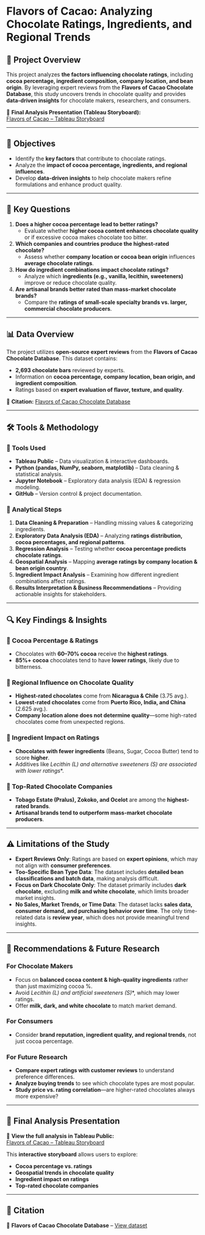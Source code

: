 # Flavors of Cacao: Analyzing Chocolate Ratings, Ingredients, and Regional Trends

## 📌 Project Overview  
This project analyzes **the factors influencing chocolate ratings**, including **cocoa percentage, ingredient composition, company location, and bean origin**. By leveraging expert reviews from the **Flavors of Cacao Chocolate Database**, this study uncovers trends in chocolate quality and provides **data-driven insights** for chocolate makers, researchers, and consumers.  

🔗 **Final Analysis Presentation (Tableau Storyboard):**  
[Flavors of Cacao – Tableau Storyboard](https://public.tableau.com/app/profile/novia.tijaja/viz/FlavorsofCacao_17415131982310/Story1?publish=yes)  

---

## 🎯 Objectives  
- Identify the **key factors** that contribute to chocolate ratings.  
- Analyze the **impact of cocoa percentage, ingredients, and regional influences**.  
- Develop **data-driven insights** to help chocolate makers refine formulations and enhance product quality.  

---

## 🔎 Key Questions  
1. **Does a higher cocoa percentage lead to better ratings?**  
   - Evaluate whether **higher cocoa content enhances chocolate quality** or if excessive cocoa makes chocolate too bitter.  
2. **Which companies and countries produce the highest-rated chocolate?**  
   - Assess whether **company location or cocoa bean origin** influences **average chocolate ratings**.  
3. **How do ingredient combinations impact chocolate ratings?**  
   - Analyze which **ingredients (e.g., vanilla, lecithin, sweeteners)** improve or reduce chocolate quality.  
4. **Are artisanal brands better rated than mass-market chocolate brands?**  
   - Compare the **ratings of small-scale specialty brands vs. larger, commercial chocolate producers**.  

---

## 📊 Data Overview  
The project utilizes **open-source expert reviews** from the **Flavors of Cacao Chocolate Database**. This dataset contains:  

- **2,693 chocolate bars** reviewed by experts.  
- Information on **cocoa percentage, company location, bean origin, and ingredient composition**.  
- Ratings based on **expert evaluation of flavor, texture, and quality**.  

📖 **Citation:** [Flavors of Cacao Chocolate Database](https://flavorsofcacao.com/chocolate_database.html)  

---

## 🛠️ Tools & Methodology  

### 🔹 Tools Used  
- **Tableau Public** – Data visualization & interactive dashboards.  
- **Python (pandas, NumPy, seaborn, matplotlib)** – Data cleaning & statistical analysis.  
- **Jupyter Notebook** – Exploratory data analysis (EDA) & regression modeling.  
- **GitHub** – Version control & project documentation.  

### 🔹 Analytical Steps  
1. **Data Cleaning & Preparation** – Handling missing values & categorizing ingredients.  
2. **Exploratory Data Analysis (EDA)** – Analyzing **ratings distribution, cocoa percentages, and regional patterns**.  
3. **Regression Analysis** – Testing whether **cocoa percentage predicts chocolate ratings**.  
4. **Geospatial Analysis** – Mapping **average ratings by company location & bean origin country**.  
5. **Ingredient Impact Analysis** – Examining how different ingredient combinations affect ratings.  
6. **Results Interpretation & Business Recommendations** – Providing actionable insights for stakeholders.  

---

## 🔍 Key Findings & Insights  

### **📌 Cocoa Percentage & Ratings**  
- Chocolates with **60–70% cocoa** receive the **highest ratings**.  
- **85%+ cocoa** chocolates tend to have **lower ratings**, likely due to bitterness.  

### **📌 Regional Influence on Chocolate Quality**  
- **Highest-rated chocolates** come from **Nicaragua & Chile** (3.75 avg.).  
- **Lowest-rated chocolates** come from **Puerto Rico, India, and China** (2.625 avg.).  
- **Company location alone does not determine quality**—some high-rated chocolates come from unexpected regions.  

### **📌 Ingredient Impact on Ratings**  
- **Chocolates with fewer ingredients** (Beans, Sugar, Cocoa Butter) tend to score **higher**.  
- Additives like **Lecithin (L) and alternative sweeteners (S*) are associated with lower ratings**.  

### **📌 Top-Rated Chocolate Companies**  
- **Tobago Estate (Pralus), Zokoko, and Ocelot** are among the **highest-rated brands**.  
- **Artisanal brands tend to outperform mass-market chocolate producers**.  

---

## ⚠️ Limitations of the Study  

- **Expert Reviews Only**: Ratings are based on **expert opinions**, which may not align with **consumer preferences**.  
- **Too-Specific Bean Type Data**: The dataset includes **detailed bean classifications and batch data**, making analysis difficult.  
- **Focus on Dark Chocolate Only**: The dataset primarily includes **dark chocolate**, excluding **milk and white chocolate**, which limits broader market insights.  
- **No Sales, Market Trends, or Time Data**: The dataset lacks **sales data, consumer demand, and purchasing behavior over time**. The only time-related data is **review year**, which does not provide meaningful trend insights.  

---

## 📌 Recommendations & Future Research  

### **For Chocolate Makers**  
- Focus on **balanced cocoa content & high-quality ingredients** rather than just maximizing cocoa %.  
- Avoid **Lecithin (L) and artificial sweeteners (S*)**, which may lower ratings.  
- Offer **milk, dark, and white chocolate** to match market demand.  

### **For Consumers**  
- Consider **brand reputation, ingredient quality, and regional trends**, not just cocoa percentage.  

### **For Future Research**  
- **Compare expert ratings with customer reviews** to understand preference differences.  
- **Analyze buying trends** to see which chocolate types are most popular.  
- **Study price vs. rating correlation**—are higher-rated chocolates always more expensive?  

---

## 📌 Final Analysis Presentation  

🔗 **View the full analysis in Tableau Public:**  
[Flavors of Cacao – Tableau Storyboard](https://public.tableau.com/app/profile/novia.tijaja/viz/FlavorsofCacao_17415131982310/Story1?publish=yes)  

This **interactive storyboard** allows users to explore:  
- **Cocoa percentage vs. ratings**  
- **Geospatial trends in chocolate quality**  
- **Ingredient impact on ratings**  
- **Top-rated chocolate companies**  

---

## 📌 Citation  

📖 **Flavors of Cacao Chocolate Database** – [View dataset](https://flavorsofcacao.com/chocolate_database.html)  
